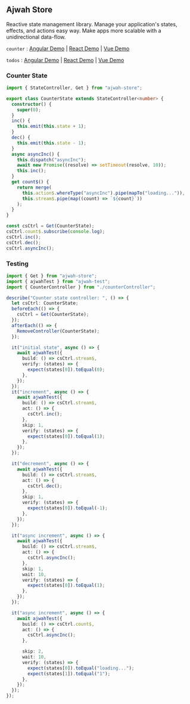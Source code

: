 ## Ajwah Store

Reactive state management library. Manage your application's states, effects, and actions easy way. Make apps more scalable with a unidirectional data-flow.

`counter` : [Angular Demo](https://stackblitz.com/edit/angular-ajwah-counter?file=src%2Fapp%2Fapp.component.ts) | [React Demo](https://stackblitz.com/edit/react-ajwah-counter?file=index.tsx) | [Vue Demo](https://stackblitz.com/edit/vue-ajwah-counter?file=src%2FApp.vue)

`todos` : [Angular Demo](https://stackblitz.com/edit/angular-ajwah-test?file=src%2Fapp%2Fapp.component.ts) | [React Demo](https://stackblitz.com/edit/react-ts-cb9zfa?file=index.tsx) | [Vue Demo](https://stackblitz.com/edit/vue-ajwah-store?file=src%2FApp.vue)

### Counter State

```ts
import { StateController, Get } from "ajwah-store";

export class CounterState extends StateController<number> {
  constructor() {
    super(0);
  }
  inc() {
    this.emit(this.state + 1);
  }
  dec() {
    this.emit(this.state - 1);
  }
  async asyncInc() {
    this.dispatch("asyncInc");
    await new Promise((resolve) => setTimeout(resolve, 10));
    this.inc();
  }
  get count$() {
    return merge(
      this.action$.whereType("asyncInc").pipe(mapTo("loading...")),
      this.stream$.pipe(map((count) => `${count}`))
    );
  }
}

const csCtrl = Get(CounterState);
csCtrl.count$.subscribe(console.log);
csCtrl.inc();
csCtrl.dec();
csCtrl.asyncInc();
```

### Testing

```ts
import { Get } from "ajwah-store";
import { ajwahTest } from "ajwah-test";
import { CounterController } from "./counterController";

describe("Counter state controller: ", () => {
  let csCtrl: CounterState;
  beforeEach(() => {
    csCtrl = Get(CounterState);
  });
  afterEach(() => {
    RemoveController(CounterState);
  });

  it("initial state", async () => {
    await ajwahTest({
      build: () => csCtrl.stream$,
      verify: (states) => {
        expect(states[0]).toEqual(0);
      },
    });
  });
  it("increment", async () => {
    await ajwahTest({
      build: () => csCtrl.stream$,
      act: () => {
        csCtrl.inc();
      },
      skip: 1,
      verify: (states) => {
        expect(states[0]).toEqual(1);
      },
    });
  });

  it("decrement", async () => {
    await ajwahTest({
      build: () => csCtrl.stream$,
      act: () => {
        csCtrl.dec();
      },
      skip: 1,
      verify: (states) => {
        expect(states[0]).toEqual(-1);
      },
    });
  });

  it("async increment", async () => {
    await ajwahTest({
      build: () => csCtrl.stream$,
      act: () => {
        csCtrl.asyncInc();
      },
      skip: 1,
      wait: 10,
      verify: (states) => {
        expect(states[0]).toEqual(1);
      },
    });
  });

  it("async increment", async () => {
    await ajwahTest({
      build: () => csCtrl.count$,
      act: () => {
        csCtrl.asyncInc();
      },

      skip: 2,
      wait: 10,
      verify: (states) => {
        expect(states[0]).toEqual("loading...");
        expect(states[1]).toEqual("1");
      },
    });
  });
});
```
